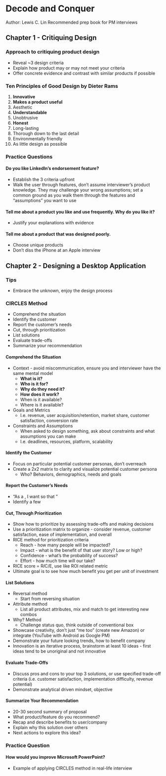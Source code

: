 # Decode and Conquer
Author: Lewis C. Lin
Recommended prep book for PM interviews

## Chapter 1 - Critiquing Design

### Approach to critiquing product design
* Reveal ~3 design criteria
* Explain how product may or may not meet your criteria
* Offer concrete evidence and contrast with similar products if possible

### Ten Principles of Good Design by Dieter Rams
1. **Innovative**
2. **Makes a product useful**
3. Aesthetic
4. **Understandable**
5. Unobtrusive
6. **Honest**
7. Long-lasting
8. Thorough down to the last detail
9. Environmentally friendly
10. As little design as possible

### Practice Questions
#### Do you like LinkedIn’s endorsement feature?
* Establish the 3 criteria upfront
* Walk the user through features, don’t assume interviewer’s product knowledge. They may challenge your wrong assumptions; set a common ground as you walk them through the features and “assumptions” you want to use

#### Tell me about a product you like and use frequently. Why do you like it?
* Justify your explanations with evidence

#### Tell me about a product that was designed poorly.
* Choose unique products
* Don’t diss the iPhone at an Apple interview



## Chapter 2 - Designing a Desktop Application

### Tips
* Embrace the unknown, enjoy the design process

### CIRCLES Method
* Comprehend the situation
* Identify the customer
* Report the customer’s needs
* Cut, through prioritization
* List solutions
* Evaluate trade-offs
* Summarize your recommendation

#### Comprehend the Situation
* Context - avoid miscommunication, ensure you and interviewer have the same mental model
    * **What is it?**
    * **Who is it for?**
    * **Why do they need it?**
    * **How does it work?**
    * When is it available?
    * Where is it available?
* Goals and Metrics
    * I.e. revenue, user acquisition/retention, market share, customer satisfaction, conversion rate
* Constraints and Assumptions
    * When asked to design something, ask about constraints and what assumptions you can make
    * I.e. deadlines, resources, platform, scalability

#### Identify the Customer
* Focus on particular potential customer personas, don’t overreach
* Create a 2x2 matrix to clarity and visualize potential customer persona
    * Who? Behaviors, demographics, needs and goals

#### Report the Customer’s Needs
* “As a <role >, I want <goal > so that <benefit >”
* Identify a few

#### Cut, Through Prioritization
* Show how to prioritize by assessing trade-offs and making decisions
* Use a prioritization matrix to organize - consider revenue, customer satisfaction, ease of implementation, and overall
* RICE method for prioritization criteria
    * Reach - how many people will be impacted?
    * Impact - what is the benefit of that user story? Low or high?
    * Confidence - what’s the probability of success?
    * Effort - how much time will our take?
* RICE score = R*I*C/E, use like ROI related metric
* Ultimate goal is to see how much benefit you get per unit of investment

#### List Solutions
* Reversal method
    * Start from reversing situation
* Attribute method
    * List all product attributes, mix and match to get interesting new combos
* Why? Method
    * Challenge status quo, think outside of conventional box
* Showcase creativity, don’t just “me too” (create new Amazon) or integrate (YouTube with Android as Google PM)
* Demonstrate your future looking trends, how to benefit company
* Innovation is an iterative process, brainstorm at least 10 ideas - first ideas tend to be unoriginal and not innovative

#### Evaluate Trade-Offs
* Discuss pros and cons to your top 3 solutions, or use specified trade-off criteria (i.e. customer satisfaction, implementation difficulty, revenue potential)
* Demonstrate analytical driven mindset, objective

#### Summarize Your Recommendation
* 20-30 second summary of proposal
* What product/feature do you recommend?
* Recap and describe benefits to user/company
* Explain why this solution over others
* Next actions to explore this idea?

### Practice Question

#### How would you improve Microsoft PowerPoint?
* Example of applying CIRCLES method in real-life interview
